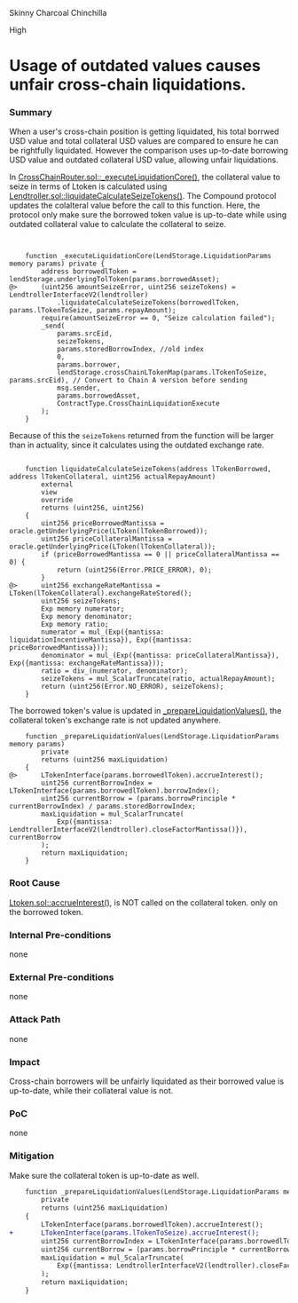 Skinny Charcoal Chinchilla

High

# Usage of outdated values causes unfair cross-chain liquidations.

### Summary

When a user's cross-chain position is getting liquidated, his total borrwed USD value and total collateral USD values are compared to ensure he can be rightfully liquidated. However the comparison uses up-to-date borrowing USD value and outdated collateral USD value, allowing unfair liquidations.

In [CrossChainRouter.sol::_executeLiquidationCore()](https://github.com/sherlock-audit/2025-05-lend-audit-contest/blob/713372a1ccd8090ead836ca6b1acf92e97de4679/Lend-V2/src/LayerZero/CrossChainRouter.sol#L264), the collateral value to seize in terms of Ltoken is calculated using [Lendtroller.sol::liquidateCalculateSeizeTokens()](https://github.com/sherlock-audit/2025-05-lend-audit-contest/blob/713372a1ccd8090ead836ca6b1acf92e97de4679/Lend-V2/src/Lendtroller.sol#L852). The Compound protocol updates the colalteral value before the call to this function. Here, the protocol only make sure the borrowed token value is up-to-date while using outdated collateral value to calculate the collateral to seize.

```solidity 


    function _executeLiquidationCore(LendStorage.LiquidationParams memory params) private {
        address borrowedlToken = lendStorage.underlyingTolToken(params.borrowedAsset);
@>      (uint256 amountSeizeError, uint256 seizeTokens) = LendtrollerInterfaceV2(lendtroller)
            .liquidateCalculateSeizeTokens(borrowedlToken, params.lTokenToSeize, params.repayAmount);
        require(amountSeizeError == 0, "Seize calculation failed");
        _send(
            params.srcEid,
            seizeTokens,
            params.storedBorrowIndex, //old index
            0,
            params.borrower,
            lendStorage.crossChainLTokenMap(params.lTokenToSeize, params.srcEid), // Convert to Chain A version before sending
            msg.sender,
            params.borrowedAsset,
            ContractType.CrossChainLiquidationExecute
        );
    }
```

Because of this the `seizeTokens` returned from the function will be larger than in actuality, since it calculates using the outdated exchange rate.

```solidity 
     
    function liquidateCalculateSeizeTokens(address lTokenBorrowed, address lTokenCollateral, uint256 actualRepayAmount) 
        external
        view
        override
        returns (uint256, uint256)
    {
        uint256 priceBorrowedMantissa = oracle.getUnderlyingPrice(LToken(lTokenBorrowed));
        uint256 priceCollateralMantissa = oracle.getUnderlyingPrice(LToken(lTokenCollateral));
        if (priceBorrowedMantissa == 0 || priceCollateralMantissa == 0) {
            return (uint256(Error.PRICE_ERROR), 0);
        }
@>      uint256 exchangeRateMantissa = LToken(lTokenCollateral).exchangeRateStored(); 
        uint256 seizeTokens;
        Exp memory numerator;
        Exp memory denominator;
        Exp memory ratio;
        numerator = mul_(Exp({mantissa: liquidationIncentiveMantissa}), Exp({mantissa: priceBorrowedMantissa}));
        denominator = mul_(Exp({mantissa: priceCollateralMantissa}), Exp({mantissa: exchangeRateMantissa}));
        ratio = div_(numerator, denominator);
        seizeTokens = mul_ScalarTruncate(ratio, actualRepayAmount); 
        return (uint256(Error.NO_ERROR), seizeTokens);
    }
```

The borrowed token's value is updated in [_prepareLiquidationValues()](https://github.com/sherlock-audit/2025-05-lend-audit-contest/blob/713372a1ccd8090ead836ca6b1acf92e97de4679/Lend-V2/src/LayerZero/CrossChainRouter.sol#L245), the collateral token's exchange rate is not updated anywhere.

```solidity 
    function _prepareLiquidationValues(LendStorage.LiquidationParams memory params)
        private
        returns (uint256 maxLiquidation)
    {
@>      LTokenInterface(params.borrowedlToken).accrueInterest();
        uint256 currentBorrowIndex = LTokenInterface(params.borrowedlToken).borrowIndex(); 
        uint256 currentBorrow = (params.borrowPrinciple * currentBorrowIndex) / params.storedBorrowIndex;
        maxLiquidation = mul_ScalarTruncate(
            Exp({mantissa: LendtrollerInterfaceV2(lendtroller).closeFactorMantissa()}), currentBorrow
        );
        return maxLiquidation;
    } 
```


### Root Cause


[Ltoken.sol::accrueInterest()](https://github.com/sherlock-audit/2025-05-lend-audit-contest/blob/713372a1ccd8090ead836ca6b1acf92e97de4679/Lend-V2/src/LToken.sol#L324), is NOT called on the collateral token. only on the borrowed token.


### Internal Pre-conditions

none

### External Pre-conditions

none

### Attack Path

none

### Impact

Cross-chain borrowers will be unfairly liquidated as their borrowed value is up-to-date, while their collateral value is not.

### PoC

none

### Mitigation


Make sure the collateral token is up-to-date as well.

```diff
    function _prepareLiquidationValues(LendStorage.LiquidationParams memory params)
        private
        returns (uint256 maxLiquidation)
    {
        LTokenInterface(params.borrowedlToken).accrueInterest();
+       LTokenInterface(params.lTokenToSeize).accrueInterest();        
        uint256 currentBorrowIndex = LTokenInterface(params.borrowedlToken).borrowIndex(); 
        uint256 currentBorrow = (params.borrowPrinciple * currentBorrowIndex) / params.storedBorrowIndex;
        maxLiquidation = mul_ScalarTruncate(
            Exp({mantissa: LendtrollerInterfaceV2(lendtroller).closeFactorMantissa()}), currentBorrow
        );
        return maxLiquidation;
    }    
```
